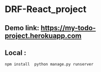 # DRF-React_project

## Demo link: https://my-todo-project.herokuapp.com
## Local :
`npm install 
python manage.py runserver 
`
